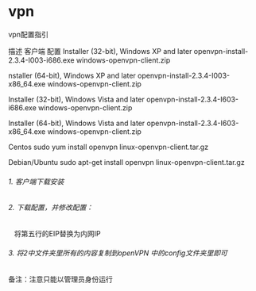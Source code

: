 # vpn
vpn配置指引


描述
客户端
配置
Installer (32-bit), Windows XP and later
openvpn-install-2.3.4-I003-i686.exe
windows-openvpn-client.zip

nstaller (64-bit), Windows XP and later
openvpn-install-2.3.4-I003-x86_64.exe
windows-openvpn-client.zip

Installer (32-bit), Windows Vista and later
openvpn-install-2.3.4-I603-i686.exe
windows-openvpn-client.zip

Installer (64-bit), Windows Vista and later
openvpn-install-2.3.4-I603-x86_64.exe
windows-openvpn-client.zip

Centos
sudo yum install openvpn
linux-openvpn-client.tar.gz

Debian/Ubuntu
sudo apt-get install openvpn
linux-openvpn-client.tar.gz

###### 1. 客户端下载安装
###### 2. 下载配置，并修改配置：
    将第五行的EIP替换为内网IP
    
###### 3. 将2中文件夹里所有的内容复制到openVPN 中的config文件夹里即可

备注：注意只能以管理员身份运行

